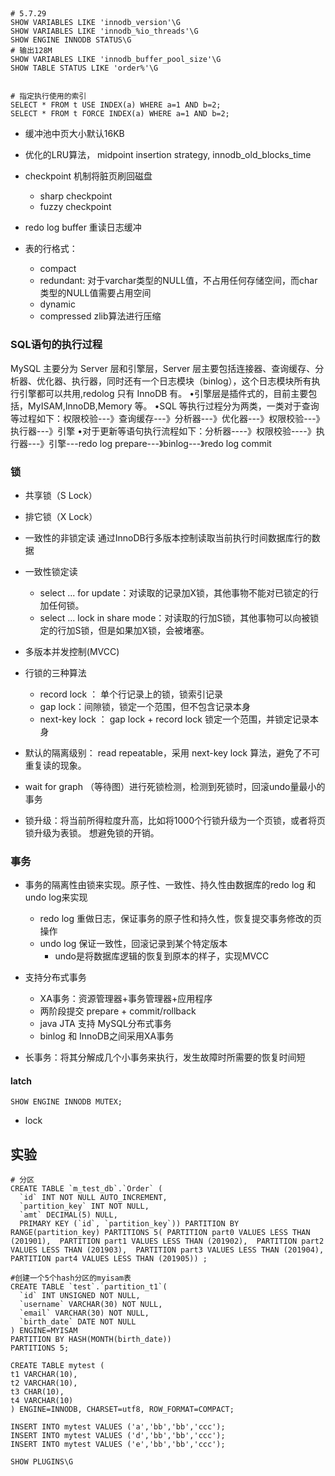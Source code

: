 

##
```mysql
# 5.7.29
SHOW VARIABLES LIKE 'innodb_version'\G  
SHOW VARIABLES LIKE 'innodb_%io_threads'\G
SHOW ENGINE INNODB STATUS\G
# 输出128M
SHOW VARIABLES LIKE 'innodb_buffer_pool_size'\G
SHOW TABLE STATUS LIKE 'order%'\G


# 指定执行使用的索引
SELECT * FROM t USE INDEX(a) WHERE a=1 AND b=2;
SELECT * FROM t FORCE INDEX(a) WHERE a=1 AND b=2;

```

* 缓冲池中页大小默认16KB
* 优化的LRU算法， midpoint insertion strategy, innodb_old_blocks_time
* checkpoint 机制将脏页刷回磁盘
    - sharp checkpoint
    - fuzzy checkpoint


* redo log buffer 重读日志缓冲
* 表的行格式： 
    - compact 
    - redundant: 对于varchar类型的NULL值，不占用任何存储空间，而char类型的NULL值需要占用空间
    - dynamic 
    - compressed  zlib算法进行压缩

### SQL语句的执行过程
MySQL 主要分为 Server 层和引擎层，Server 层主要包括连接器、查询缓存、分析器、优化器、执行器，同时还有一个日志模块（binlog），这个日志模块所有执行引擎都可以共用,redolog 只有 InnoDB 有。
•引擎层是插件式的，目前主要包括，MyISAM,InnoDB,Memory 等。
•SQL 等执行过程分为两类，一类对于查询等过程如下：权限校验---》查询缓存---》分析器---》优化器---》权限校验---》执行器---》引擎
•对于更新等语句执行流程如下：分析器----》权限校验----》执行器---》引擎---redo log prepare---》binlog---》redo log commit



### 锁

* 共享锁（S Lock）
* 排它锁（X Lock）

* 一致性的非锁定读  通过InnoDB行多版本控制读取当前执行时间数据库行的数据
* 一致性锁定读
    - select ... for update：对读取的记录加X锁，其他事物不能对已锁定的行加任何锁。
    - select ... lock in share mode：对读取的行加S锁，其他事物可以向被锁定的行加S锁，但是如果加X锁，会被堵塞。
* 多版本并发控制(MVCC)

* 行锁的三种算法
    - record lock ： 单个行记录上的锁，锁索引记录
    - gap lock：间隙锁，锁定一个范围，但不包含记录本身
    - next-key lock ： gap lock + record lock 锁定一个范围，并锁定记录本身
* 默认的隔离级别： read repeatable，采用 next-key lock 算法，避免了不可重复读的现象。
* wait for graph （等待图）进行死锁检测，检测到死锁时，回滚undo量最小的事务

* 锁升级：将当前所得粒度升高，比如将1000个行锁升级为一个页锁，或者将页锁升级为表锁。
  想避免锁的开销。

### 事务
* 事务的隔离性由锁来实现。原子性、一致性、持久性由数据库的redo log 和 undo log来实现
    - redo log 重做日志，保证事务的原子性和持久性，恢复提交事务修改的页操作
    - undo log 保证一致性，回滚记录到某个特定版本
        - undo是将数据库逻辑的恢复到原本的样子，实现MVCC

* 支持分布式事务
    - XA事务：资源管理器+事务管理器+应用程序
    - 两阶段提交   prepare + commit/rollback
    - java JTA 支持 MySQL分布式事务
    - binlog 和 InnoDB之间采用XA事务

* 长事务：将其分解成几个小事务来执行，发生故障时所需要的恢复时间短







#### latch
```mysql
SHOW ENGINE INNODB MUTEX;
```


* lock



## 实验
```mysql
# 分区
CREATE TABLE `m_test_db`.`Order` (
  `id` INT NOT NULL AUTO_INCREMENT,
  `partition_key` INT NOT NULL,
  `amt` DECIMAL(5) NULL,
  PRIMARY KEY (`id`, `partition_key`)) PARTITION BY RANGE(partition_key) PARTITIONS 5( PARTITION part0 VALUES LESS THAN (201901),  PARTITION part1 VALUES LESS THAN (201902),  PARTITION part2 VALUES LESS THAN (201903),  PARTITION part3 VALUES LESS THAN (201904),  PARTITION part4 VALUES LESS THAN (201905)) ;

#创建一个5个hash分区的myisam表
CREATE TABLE `test`.`partition_t1`(  
  `id` INT UNSIGNED NOT NULL,
  `username` VARCHAR(30) NOT NULL,
  `email` VARCHAR(30) NOT NULL,
  `birth_date` DATE NOT NULL
) ENGINE=MYISAM
PARTITION BY HASH(MONTH(birth_date))
PARTITIONS 5;

CREATE TABLE mytest (
t1 VARCHAR(10),
t2 VARCHAR(10),
t3 CHAR(10),
t4 VARCHAR(10)
) ENGINE=INNODB, CHARSET=utf8, ROW_FORMAT=COMPACT;

INSERT INTO mytest VALUES ('a','bb','bb','ccc');
INSERT INTO mytest VALUES ('d','bb','bb','ccc');
INSERT INTO mytest VALUES ('e','bb','bb','ccc');

SHOW PLUGINS\G


```
